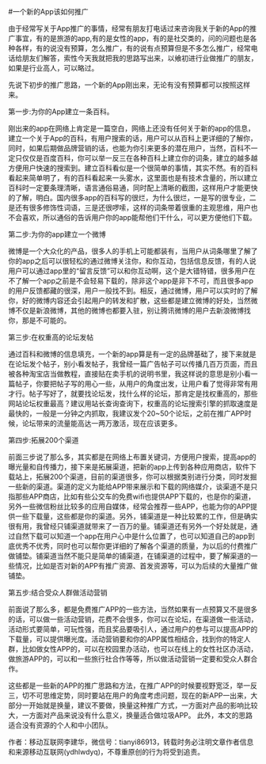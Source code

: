 #一个新的App该如何推广

由于经常写关于App推广的事情，经常有朋友打电话过来咨询我关于新的App的推广事宜，有的是旅游的app,有的是女性的app，有的是社交类的，问的问题也是各种各样，有的说没有预算，怎么推广，有的说有点预算但是不多怎么推广，经常电话给朋友们解答，索性今天我就把我的思路写出来，以飨初进行业做推广的朋友，如果是行业高人，可以略过。

先说下初步的推广思路，一个新的App刚出来，无论有没有预算都可以按照这样来。

第一步:为你的App建立一条百科。

刚出来的app在网络上肯定是一篇空白，网络上还没有任何关于新的app的信息，建立一个关于App的百科，有用户搜索的话，用户可以从百科上更详细的了解你，同时，如果后期做品牌营销的话，也能为你引来更多的潜在用户，当然，百科不一定只仅仅是百度百科，你可以举一反三在各种百科上建立你的词条，建立的越多越方便用户快速的搜索到。建立百科看似是一个很简单的事情，其实不然。有的百科看起来简单明了，有的百科看起来一头雾水，这里面也是有技术含量的，所以建立百科时一定要条理清晰，语言通俗易通，同时配上清晰的截图，这样用户才能更快的了解，明白。国内很多app的百科写的很烂，为什么很烂，一是写的很专业，二是还有很多修饰性词语，三是还很啰嗦，这样的词条带着很重的主观思维，用户也不会喜欢，所以通俗的告诉用户你的app能帮他们干什么，可以更方便他们下载。

第二步:为你的app建立一个微博

微博是一个大众化的产品，很多人的手机上可能都装有，当用户从词条哪里了解了你的app之后可以很轻松的通过微博关注你，和你互动，包括信息反馈，有的人说用户可以通过app里的“留言反馈”可以和你互动啊，这个是大错特错，很多用户在不了解一个app之前是不会轻易下载的，除非这个app是非下不可，而且很多app的用户反馈都藏的很深，用户一般找不到。相反，通过微博，用户可以实时的了解你，好的微博内容还会引起用户的转发和扩散，这些都是建立微博的好处，当然微博不仅是新浪微博，其他的微博也都要入驻，别让腾讯微博的用户去新浪微博找你，那是不可能的。

第三步:在权重高的论坛发帖

通过百科和微博的信息填充，一个新的app算是有一定的品牌基础了，接下来就是在论坛发个帖子，别小看发帖子，我曾经一篇广告帖子可以传播几百万页面，而且被各种淘宝店当做教程，直接贴在卖手机的说明书里，我这样说的意思是别小看一篇帖子，你要把帖子写的用心一些，从用户的角度出发，让用户看了觉得非常有用才行。帖子写好了，就要找论坛发，找什么样的论坛，那肯定是找权重高的，那些网站论坛权重最高？建议用站长查询查询下，权重高的论坛搜索引擎的抓取速度是最快的，一般是一分钟之内抓取，我建议发个20~50个论坛，之前在推广APP时候，论坛带来的流量能高达一两万激活，现在应该更多。

第四步:拓展200个渠道

前面三步说了那么多，其实都是在网络上布置关键词，方便用户搜索，提高app的曝光量和自传播力，接下来是拓展渠道，把新的app上传到各种应用商店，软件下载站上，拓展200个渠道，目前的渠道很多，你可以根据类别进行分类，同时发掘一些新的渠道。渠道的定义为能给APP带来展示和下载的网络媒介，谈渠道不是只指那些APP商店，比如有些公交车的免费wifi也提供APP下载的，也是你的渠道，另外一些微信粉丝比较多的应用自媒体，经常会推荐一些APP，也能为你的APP提供一些下载量，这些都是你的渠道。另外，铺渠道是一种比较累的工作，但是确实很有用，我曾经只铺渠道就带来了一百万的量。铺渠道还有另外一个好处就是，通过自然下载可以知道一个app在用户心中是什么位置了，也可以知道自己的app到底优秀不优秀，同时也可以帮你更详细的了解各个渠道的质量，为以后的付费推广做铺垫。铺渠道当然不能只是简单的铺渠道，在铺渠道的过程中，要了解渠道的一些情况，比如是否对新的APP有推广资源、首发资源等，可以为后续的大量推广做铺垫。

第五步:结合受众人群做活动营销

前面说了那么多，都是免费推广APP的一些方法，当然如果有一点预算又不是很多的话，可以做一些活动营销，花费不会很多，你可以在论坛，在渠道做一些活动，活动形式要简单，可玩性强，而且奖品要吸引人，通过用户的参与可以提高APP的下载量，可以提供曝光度。活动营销要和你的APP属性相结合，找到你的特定人群，比如做女性APP的，可以在校园里办活动，也可以在线上的女性社区办活动，做旅游APP的，可以和一些旅行社合作等等，所以做活动营销一定要和受众人群合作。

这些都是一些新的APP的推广思路和方法，在推广APP的时候要视野宽泛，举一反三，切不可思维定势，同时要站在用户的角度考虑问题，现在的新APP一出来，大部分一开始就是换量，建议不要做，换量这种推广方式，一方面对产品的影响比较大，一方面对产品来说没有什么意义，换量适合做垃圾APP。 此外，本文的思路适合没有资源的个人和中小团队。

作者：移动互联网李建华，微信号：tianyi86913，转载时务必注明文章作者信息和来源移动互联网(ydhlwdyq)，不尊重原创的行为将受到追责。

